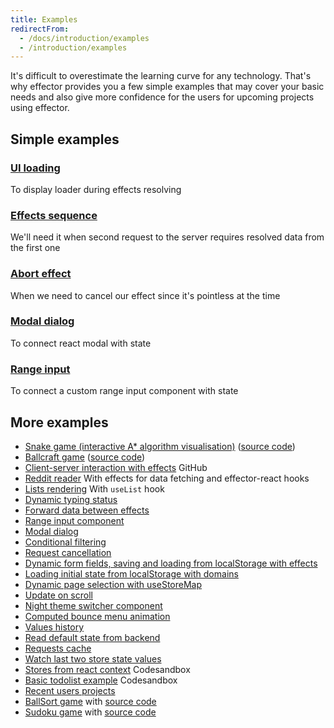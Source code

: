 ```yaml
---
title: Examples
redirectFrom:
  - /docs/introduction/examples
  - /introduction/examples
---
```


It's difficult to overestimate the learning curve for any technology.
That's why effector provides you a few simple examples that may cover your basic needs and also give more confidence for the users for upcoming projects using effector.

## Simple examples

### [UI loading](https://share.effector.dev/5ajdlw8c)

To display loader during effects resolving

### [Effects sequence](https://share.effector.dev/YPxqTWxc)

We'll need it when second request to the server requires resolved data from the first one

### [Abort effect](https://share.effector.dev/W4I0ghLt)

When we need to cancel our effect since it's pointless at the time

### [Modal dialog](https://share.effector.dev/DzljrdjR)

To connect react modal with state

### [Range input](https://share.effector.dev/icCgTnce)

To connect a custom range input component with state

## More examples

- [Snake game (interactive A\* algorithm visualisation)](https://dmitryshelomanov.github.io/snake/) ([source code](https://github.com/dmitryshelomanov/snake))
- [Ballcraft game](https://ballcraft.now.sh/) ([source code](https://github.com/kobzarvs/effector-craftball))
- [Client-server interaction with effects](https://github.com/effector/effector/tree/master/examples/worker-rpc) GitHub
- [Reddit reader](https://share.effector.dev/T5CyxSFl) With effects for data fetching and effector-react hooks
- [Lists rendering](https://share.effector.dev/OlakwECa) With `useList` hook
- [Dynamic typing status](https://share.effector.dev/tAnzG5oJ)
- [Forward data between effects](https://share.effector.dev/RYQ5z59Q)
- [Range input component](https://share.effector.dev/oRB2iB8M)
- [Modal dialog](https://share.effector.dev/DzljrdjR)
- [Conditional filtering](https://share.effector.dev/1EsAGMyq)
- [Request cancellation](https://share.effector.dev/W4I0ghLt)
- [Dynamic form fields, saving and loading from localStorage with effects](https://share.effector.dev/Qxt0zAdd)
- [Loading initial state from localStorage with domains](https://share.effector.dev/YbiBnyAD)
- [Dynamic page selection with useStoreMap](https://share.effector.dev/AvWnrFXy)
- [Update on scroll](https://share.effector.dev/avjCFH22)
- [Night theme switcher component](https://share.effector.dev/4MU8H3YW)
- [Computed bounce menu animation](https://share.effector.dev/ZXEtGBBq)
- [Values history](https://share.effector.dev/NsPi84mV)
- [Read default state from backend](https://share.effector.dev/hA3WTBIT)
- [Requests cache](https://share.effector.dev/jvE7r0By)
- [Watch last two store state values](https://share.effector.dev/LRVsYhIc)
- [Stores from react context](https://codesandbox.io/s/pensive-euler-i4qs5) Codesandbox
- [Basic todolist example](https://codesandbox.io/s/vmx6wxww43) Codesandbox
- [Recent users projects](https://github.com/effector/effector/network/dependents)
- [BallSort game](https://ballsort.sova.dev/) with [source code](https://github.com/sergeysova/ballsort)
- [Sudoku game](https://sudoku-effector.pages.dev/) with [source code](https://github.com/Shiyan7/sudoku-effector)

<!-- - [RealWorld app](https://github.com/mg901/react-effector-realworld-example-app) ([RealWorld apps](https://github.com/gothinkster/realworld)) -->
